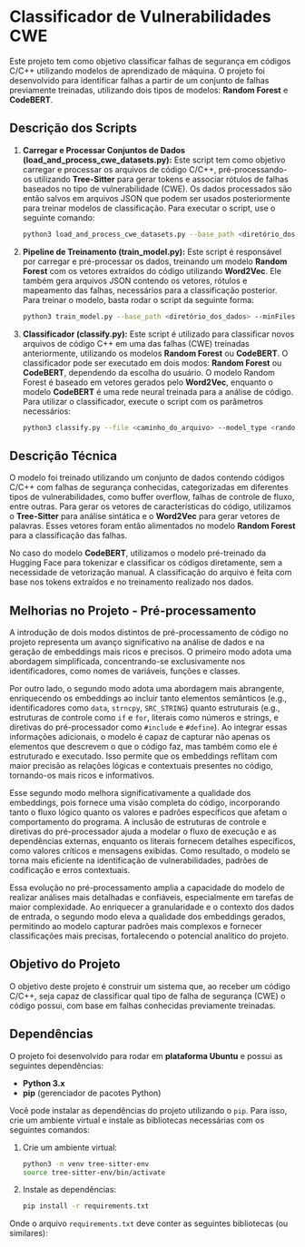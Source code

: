 # Classificador de Vulnerabilidades CWE

Este projeto tem como objetivo classificar falhas de segurança em códigos C/C++ utilizando modelos de aprendizado de máquina. O projeto foi desenvolvido para identificar falhas a partir de um conjunto de falhas previamente treinadas, utilizando dois tipos de modelos: **Random Forest** e **CodeBERT**.

## Descrição dos Scripts

1. **Carregar e Processar Conjuntos de Dados (load_and_process_cwe_datasets.py):** Este script tem como objetivo carregar e processar os arquivos de código C/C++, pré-processando-os utilizando **Tree-Sitter** para gerar tokens e associar rótulos de falhas baseados no tipo de vulnerabilidade (CWE). Os dados processados são então salvos em arquivos JSON que podem ser usados posteriormente para treinar modelos de classificação. Para executar o script, use o seguinte comando:

    ```bash
    python3 load_and_process_cwe_datasets.py --base_path <diretório_dos_dados> --minFiles <número_mínimo_de_arquivos> --maxFiles <número_máximo_de_arquivos>
    ```

2. **Pipeline de Treinamento (train_model.py):** Este script é responsável por carregar e pré-processar os dados, treinando um modelo **Random Forest** com os vetores extraídos do código utilizando **Word2Vec**. Ele também gera arquivos JSON contendo os vetores, rótulos e mapeamento das falhas, necessários para a classificação posterior. Para treinar o modelo, basta rodar o script da seguinte forma:

    ```bash
    python3 train_model.py --base_path <diretório_dos_dados> --minFiles <número_mínimo_de_arquivos> --maxFiles <número_máximo_de_arquivos>
    ```

3. **Classificador (classify.py):** Este script é utilizado para classificar novos arquivos de código C++ em uma das falhas (CWE) treinadas anteriormente, utilizando os modelos **Random Forest** ou **CodeBERT**. O classificador pode ser executado em dois modos: **Random Forest** ou **CodeBERT**, dependendo da escolha do usuário. O modelo Random Forest é baseado em vetores gerados pelo **Word2Vec**, enquanto o modelo **CodeBERT** é uma rede neural treinada para a análise de código. Para utilizar o classificador, execute o script com os parâmetros necessários:

    ```bash
    python3 classify.py --file <caminho_do_arquivo> --model_type <random_forest|codebert> --model <caminho_para_o_modelo> --label_map <caminho_para_o_label_map>
    ```

## Descrição Técnica

O modelo foi treinado utilizando um conjunto de dados contendo códigos C/C++ com falhas de segurança conhecidas, categorizadas em diferentes tipos de vulnerabilidades, como buffer overflow, falhas de controle de fluxo, entre outras. Para gerar os vetores de características do código, utilizamos o **Tree-Sitter** para análise sintática e o **Word2Vec** para gerar vetores de palavras. Esses vetores foram então alimentados no modelo **Random Forest** para a classificação das falhas.

No caso do modelo **CodeBERT**, utilizamos o modelo pré-treinado da Hugging Face para tokenizar e classificar os códigos diretamente, sem a necessidade de vetorização manual. A classificação do arquivo é feita com base nos tokens extraídos e no treinamento realizado nos dados.

## Melhorias no Projeto - Pré-processamento

A introdução de dois modos distintos de pré-processamento de código no projeto representa um avanço significativo na análise de dados e na geração de embeddings mais ricos e precisos. O primeiro modo adota uma abordagem simplificada, concentrando-se exclusivamente nos identificadores, como nomes de variáveis, funções e classes.

Por outro lado, o segundo modo adota uma abordagem mais abrangente, enriquecendo os embeddings ao incluir tanto elementos semânticos (e.g., identificadores como `data`, `strncpy`, `SRC_STRING`) quanto estruturais (e.g., estruturas de controle como `if` e `for`, literais como números e strings, e diretivas do pré-processador como `#include` e `#define`). Ao integrar essas informações adicionais, o modelo é capaz de capturar não apenas os elementos que descrevem o que o código faz, mas também como ele é estruturado e executado. Isso permite que os embeddings reflitam com maior precisão as relações lógicas e contextuais presentes no código, tornando-os mais ricos e informativos.

Esse segundo modo melhora significativamente a qualidade dos embeddings, pois fornece uma visão completa do código, incorporando tanto o fluxo lógico quanto os valores e padrões específicos que afetam o comportamento do programa. A inclusão de estruturas de controle e diretivas do pré-processador ajuda a modelar o fluxo de execução e as dependências externas, enquanto os literais fornecem detalhes específicos, como valores críticos e mensagens exibidas. Como resultado, o modelo se torna mais eficiente na identificação de vulnerabilidades, padrões de codificação e erros contextuais.

Essa evolução no pré-processamento amplia a capacidade do modelo de realizar análises mais detalhadas e confiáveis, especialmente em tarefas de maior complexidade. Ao enriquecer a granularidade e o contexto dos dados de entrada, o segundo modo eleva a qualidade dos embeddings gerados, permitindo ao modelo capturar padrões mais complexos e fornecer classificações mais precisas, fortalecendo o potencial analítico do projeto.

## Objetivo do Projeto

O objetivo deste projeto é construir um sistema que, ao receber um código C/C++, seja capaz de classificar qual tipo de falha de segurança (CWE) o código possui, com base em falhas conhecidas previamente treinadas.

## Dependências

O projeto foi desenvolvido para rodar em **plataforma Ubuntu** e possui as seguintes dependências:

- **Python 3.x**
- **pip** (gerenciador de pacotes Python)

Você pode instalar as dependências do projeto utilizando o `pip`. Para isso, crie um ambiente virtual e instale as bibliotecas necessárias com os seguintes comandos:

1. Crie um ambiente virtual:

    ```bash
    python3 -m venv tree-sitter-env
    source tree-sitter-env/bin/activate
    ```

2. Instale as dependências:

    ```bash
    pip install -r requirements.txt
    ```

Onde o arquivo `requirements.txt` deve conter as seguintes bibliotecas (ou similares):
